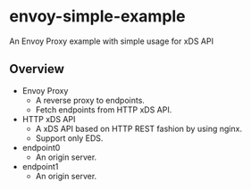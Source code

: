 # envoy-simple-example

An Envoy Proxy example with simple usage for xDS API

## Overview

- Envoy Proxy
  - A reverse proxy to endpoints.
  - Fetch endpoints from HTTP xDS API.
- HTTP xDS API
  - A xDS API based on HTTP REST fashion by using nginx.
  - Support only EDS.
- endpoint0
  - An origin server.
- endpoint1
  - An origin server.
